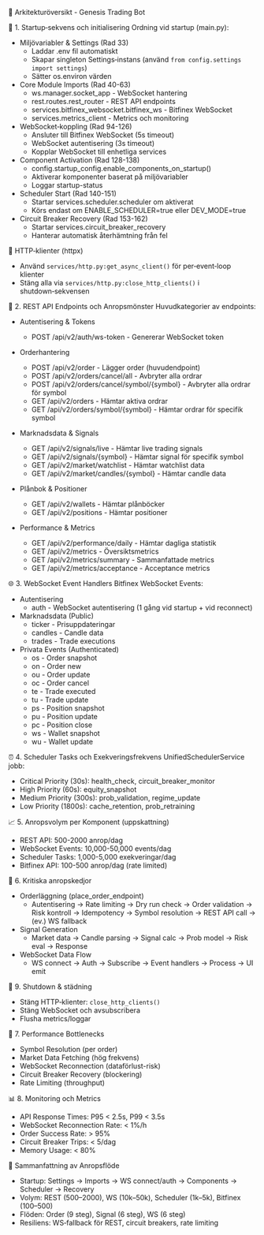 📘 Arkitekturöversikt - Genesis Trading Bot

🚀 1. Startup‑sekvens och initialisering
Ordning vid startup (main.py):

- Miljövariabler & Settings (Rad 33)
  - Laddar .env fil automatiskt
  - Skapar singleton Settings‑instans (använd `from config.settings import settings`)
  - Sätter os.environ värden
- Core Module Imports (Rad 40-63)
  - ws.manager.socket_app - WebSocket hantering
  - rest.routes.rest_router - REST API endpoints
  - services.bitfinex_websocket.bitfinex_ws - Bitfinex WebSocket
  - services.metrics_client - Metrics och monitoring
- WebSocket‑koppling (Rad 94-126)
  - Ansluter till Bitfinex WebSocket (5s timeout)
  - WebSocket autentisering (3s timeout)
  - Kopplar WebSocket till enhetliga services
- Component Activation (Rad 128-138)
  - config.startup_config.enable_components_on_startup()
  - Aktiverar komponenter baserat på miljövariabler
  - Loggar startup-status
- Scheduler Start (Rad 140-151)
  - Startar services.scheduler.scheduler om aktiverat
  - Körs endast om ENABLE_SCHEDULER=true eller DEV_MODE=true
- Circuit Breaker Recovery (Rad 153-162)
  - Startar services.circuit_breaker_recovery
  - Hanterar automatisk återhämtning från fel

🔌 HTTP‑klienter (httpx)

- Använd `services/http.py:get_async_client()` för per‑event‑loop klienter
- Stäng alla via `services/http.py:close_http_clients()` i shutdown‑sekvensen

🔄 2. REST API Endpoints och Anropsmönster
Huvudkategorier av endpoints:

- Autentisering & Tokens
  - POST /api/v2/auth/ws-token - Genererar WebSocket token

- Orderhantering
  - POST /api/v2/order - Lägger order (huvudendpoint)
  - POST /api/v2/orders/cancel/all - Avbryter alla ordrar
  - POST /api/v2/orders/cancel/symbol/{symbol} - Avbryter alla ordrar för symbol
  - GET /api/v2/orders - Hämtar aktiva ordrar
  - GET /api/v2/orders/symbol/{symbol} - Hämtar ordrar för specifik symbol
- Marknadsdata & Signals
  - GET /api/v2/signals/live - Hämtar live trading signals
  - GET /api/v2/signals/{symbol} - Hämtar signal för specifik symbol
  - GET /api/v2/market/watchlist - Hämtar watchlist data
  - GET /api/v2/market/candles/{symbol} - Hämtar candle data
- Plånbok & Positioner
  - GET /api/v2/wallets - Hämtar plånböcker
  - GET /api/v2/positions - Hämtar positioner
- Performance & Metrics
  - GET /api/v2/performance/daily - Hämtar dagliga statistik
  - GET /api/v2/metrics - Översiktsmetrics
  - GET /api/v2/metrics/summary - Sammanfattade metrics
  - GET /api/v2/metrics/acceptance - Acceptance metrics

🌐 3. WebSocket Event Handlers
Bitfinex WebSocket Events:

- Autentisering
  - auth - WebSocket autentisering (1 gång vid startup + vid reconnect)
- Marknadsdata (Public)
  - ticker - Prisuppdateringar
  - candles - Candle data
  - trades - Trade executions
- Privata Events (Authenticated)
  - os - Order snapshot
  - on - Order new
  - ou - Order update
  - oc - Order cancel
  - te - Trade executed
  - tu - Trade update
  - ps - Position snapshot
  - pu - Position update
  - pc - Position close
  - ws - Wallet snapshot
  - wu - Wallet update

⏰ 4. Scheduler Tasks och Exekveringsfrekvens
UnifiedSchedulerService jobb:

- Critical Priority (30s): health_check, circuit_breaker_monitor
- High Priority (60s): equity_snapshot
- Medium Priority (300s): prob_validation, regime_update
- Low Priority (1800s): cache_retention, prob_retraining

📈 5. Anropsvolym per Komponent (uppskattning)

- REST API: 500-2000 anrop/dag
- WebSocket Events: 10,000-50,000 events/dag
- Scheduler Tasks: 1,000-5,000 exekveringar/dag
- Bitfinex API: 100-500 anrop/dag (rate limited)

🧩 6. Kritiska anropskedjor

- Orderläggning (place_order_endpoint)
  - Autentisering → Rate limiting → Dry run check → Order validation → Risk kontroll → Idempotency → Symbol resolution → REST API call → (ev.) WS fallback
- Signal Generation
  - Market data → Candle parsing → Signal calc → Prob model → Risk eval → Response
- WebSocket Data Flow
  - WS connect → Auth → Subscribe → Event handlers → Process → UI emit

🛑 9. Shutdown & städning

- Stäng HTTP‑klienter: `close_http_clients()`
- Stäng WebSocket och avsubscribera
- Flusha metrics/loggar

🎯 7. Performance Bottlenecks

- Symbol Resolution (per order)
- Market Data Fetching (hög frekvens)
- WebSocket Reconnection (dataförlust-risk)
- Circuit Breaker Recovery (blockering)
- Rate Limiting (throughput)

📊 8. Monitoring och Metrics

- API Response Times: P95 < 2.5s, P99 < 3.5s
- WebSocket Reconnection Rate: < 1%/h
- Order Success Rate: > 95%
- Circuit Breaker Trips: < 5/dag
- Memory Usage: < 80%

📎 Sammanfattning av Anropsflöde

- Startup: Settings → Imports → WS connect/auth → Components → Scheduler → Recovery
- Volym: REST (500–2000), WS (10k–50k), Scheduler (1k–5k), Bitfinex (100–500)
- Flöden: Order (9 steg), Signal (6 steg), WS (6 steg)
- Resiliens: WS‑fallback för REST, circuit breakers, rate limiting
